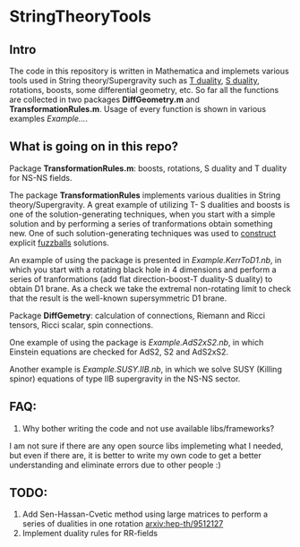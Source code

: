 # StringTheoryTools

## Intro

The code in this repository is written in Mathematica and implemets various tools used in String theory/Supergravity such as [T duality](https://en.wikipedia.org/wiki/T-duality), [S duality](https://en.wikipedia.org/wiki/S-duality), rotations, boosts, some differential geometry, etc. So far all the functions are collected in two packages **DiffGeometry.m** and **TransformationRules.m**. Usage of every function is shown in various examples *Example...*.


## What is going on in this repo?

Package **TransformationRules.m**: boosts, rotations, S duality and T duality for NS-NS fields.

The package **TransformationRules** implements various dualities in String theory/Supergravity. A great example of utilizing T- S dualities and boosts is one of the solution-generating techniques, when you start with a simple solution and by performing a series of tranformations obtain something new. One of such solution-generating techniques was used to [construct](http://arxiv.org/abs/hep-th/0105136) explicit [fuzzballs](https://en.wikipedia.org/wiki/Fuzzball_(string_theory)) solutions.

An example of using the package is presented in *Example.KerrToD1.nb*, in which you start with a rotating black hole in 4 dimensions and perform a series of tranformations (add flat direction-boost-T duality-S duality) to obtain D1 brane. As a check we take the extremal non-rotating limit to check that the result is the well-known supersymmetric D1 brane.

Package **DiffGemetry**: calculation of connections, Riemann and Ricci tensors, Ricci scalar, spin connections.

One example of using the package is *Example.AdS2xS2.nb*, in which Einstein equations are checked for AdS2, S2 and AdS2xS2.

Another example is *Example.SUSY.IIB.nb*, in which we solve SUSY (Killing spinor) equations of type IIB supergravity in the NS-NS sector.

## FAQ:

1. Why bother writing the code and not use available libs/frameworks?

I am not sure if there are any open source libs implemeting what I needed, but even if there are, it is better to write my own code to get a better understanding and eliminate errors due to other people :)


## TODO: 

1. Add Sen-Hassan-Cvetic method using large matrices to perform a series of dualities in one rotation [arxiv:hep-th/9512127](http://arxiv.org/abs/hep-th/9512127)
2. Implement duality rules for RR-fields
